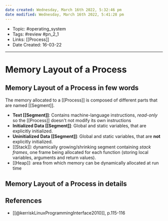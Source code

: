 ```yaml
---
date created: Wednesday, March 16th 2022, 5:32:46 pm
date modified: Wednesday, March 16th 2022, 5:41:28 pm
---
```


- Topic: #operating_system
- Tags: #review #pn_2_1
- Links: [[Process]]
- Date Created: 16-03-22

---

# Memory Layout of a Process

## Memory Layout of a Process in few words

The memory allocated to a [[Process]] is composed of different parts that are named [[Segment]].
- **Text [[Segment]]**: Contains machine-language instructions, *read-only* so the [[Process]] doesn't not modify its own instructions
- **Initialized Data [[Segment]]**: Global and static variables, that are explicitly initialized.
- **Uninitialized Data [[Segment]]**: Global and static variables, that are **not** explicitly initialized.
- [[Stack]]: dynamically growing/shrinking segment containing *stack frames*, one frame being allocated for each function (storing local variables, arguments and return values).
- [[Heap]]: area from which memory can be dynamically allocated at run time

## Memory Layout of a Process in details

## References
- [[@kerriskLinuxProgrammingInterface2010]], p.115-116